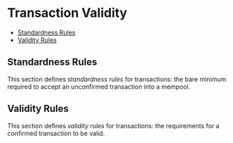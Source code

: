 # Transaction Validity

- [Standardness Rules](#standardness-rules)
- [Validity Rules](#validity-rules)

## Standardness Rules

This section defines _standardness rules_ for transactions: the bare minimum required to accept an unconfirmed transaction into a mempool.

## Validity Rules

This section defines _validity rules_ for transactions: the requirements for a confirmed transaction to be valid.
